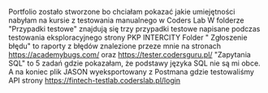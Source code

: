 Portfolio zostało stworzone bo chciałam pokazać jakie umiejętności nabyłam na kursie z testowania manualnego w Coders Lab
W folderze "Przypadki testowe" znajdują się trzy przypadki testowe napisane podczas testowania eksploracyjnego strony PKP INTERCITY 
Folder " Zgłoszenie błędu" to raporty z błędów znalezione przeze mnie na stronach https://academybugs.com/ oraz https://tester.codersguru.pl/
"Zapytania SQL" to 5 zadań gdzie pokazałam, że podstawy języka SQL nie są mi obce.
A na koniec plik JASON wyeksportowany z Postmana gdzie testowaliśmy API strony https://fintech-testlab.coderslab.pl/login
